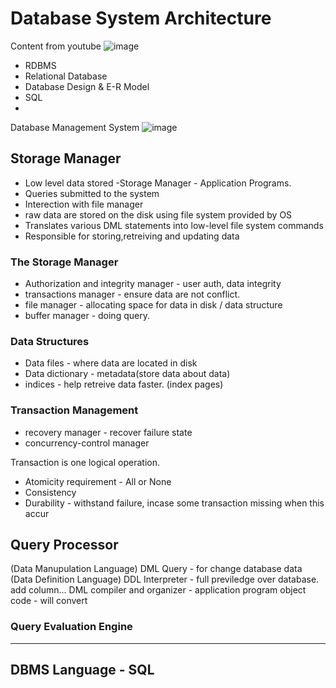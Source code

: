 # Database System Architecture
Content from youtube ![image](https://user-images.githubusercontent.com/83261924/218288730-c47a3a8d-b8fe-40e7-94ec-c066b64caa53.png)


* RDBMS
* Relational Database
* Database Design & E-R Model
* SQL
* 

Database Management System
![image](https://user-images.githubusercontent.com/83261924/218282848-e2fe033b-0bad-4c37-a357-6e79be4f5807.png)

## Storage Manager
* Low level data stored -Storage Manager - Application Programs.
* Queries submitted to the system
* Interection with file manager
* raw data are stored on the disk using file system provided by OS
* Translates various DML statements into low-level file system commands
* Responsible for storing,retreiving and updating data

### The Storage Manager
* Authorization and integrity manager - user auth, data integrity
* transactions manager - ensure data are not conflict.
* file manager - allocating space for data in disk / data structure
* buffer manager - doing query.

### Data Structures
* Data files - where data are located in disk
* Data dictionary - metadata(store data about data)
* indices - help retreive data faster. (index pages)

### Transaction Management
* recovery manager - recover failure state
* concurrency-control manager

Transaction is one logical operation.
* Atomicity requirement - All or None
* Consistency
* Durability - withstand failure, incase some transaction missing when this accur


## Query Processor
(Data Manupulation Language) DML Query - for change database data
(Data Definition Language) DDL Interpreter - full previledge over database. add column...
DML compiler and organizer - 
application program object code - will convert 

### Query Evaluation Engine


---
## DBMS Language - SQL
